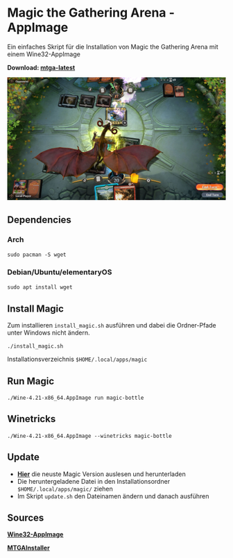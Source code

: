 # Magic the Gathering Arena - AppImage

Ein einfaches Skript für die Installation von Magic the Gathering Arena mit einem Wine32-AppImage


**Download: [mtga-latest](https://github.com/linux-ott/mtga-appimage/releases/tag/latest)**

![GitHub Logo](magic_screenshot.jpg)

## Dependencies

### Arch
```
sudo pacman -S wget
```

### Debian/Ubuntu/elementaryOS
```
sudo apt install wget
```

## Install Magic

Zum installieren ```install_magic.sh``` ausführen und dabei die Ordner-Pfade unter Windows nicht ändern.
```
./install_magic.sh
```

Installationsverzeichnis ```$HOME/.local/apps/magic```

## Run Magic

```
./Wine-4.21-x86_64.AppImage run magic-bottle
```

## Winetricks

```
./Wine-4.21-x86_64.AppImage --winetricks magic-bottle
```

## Update

* **[Hier](https://mtgarena.downloads.wizards.com/Live/Windows32/version)** die neuste Magic Version auslesen und herunterladen
* Die heruntergeladene Datei in den Installationsordner ```$HOME/.local/apps/magic/``` ziehen
* Im Skript ```update.sh``` den Dateinamen ändern und danach ausführen

## Sources
**[Wine32-AppImage](https://github.com/sudo-give-me-coffee/wine32-deploy)**

**[MTGAInstaller](https://mtgarena.downloads.wizards.com/Live/Windows32/versions/3009.800581/MTGAInstaller_0.1.3009.800581.msi)**

